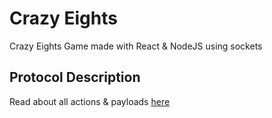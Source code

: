 # Crazy Eights
Crazy Eights Game made with React & NodeJS using sockets

## Protocol Description
Read about all actions & payloads [here](https://github.com/gusmendez99/networks-crazy-eights/blob/main/PROTOCOL.md)
